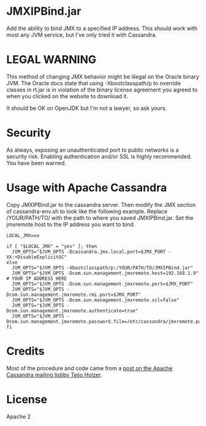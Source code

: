 # JMXIPBind.jar

Add the ability to bind JMX to a specified IP address. This should work with
most any JVM service, but I've only tried it with Cassandra.

# LEGAL WARNING

This method of changing JMX behavior might be illegal on the Oracle binary JVM.
The Oracle docs state that using -Xbootclasspath/p to override classes in rt.jar
is in violation of the binary license agreement you agreed to when you clicked on
the website to download it.

It should be OK on OpenJDK but I'm not a lawyer, so ask yours.

# Security

As always, exposing an unauthenticated port to public networks is a security risk. Enabling
authentication and/or SSL is highly recommended. You have been warned.

# Usage with Apache Cassandra

Copy JMXIPBind.jar to the cassandra server. Then modify the JMX section of cassandra-env.sh
to look like the following example. Replace /YOUR/PATH/TO/ with the path to where you
saved JMXIPBind.jar. Set the jmxremote.host to the IP address you want to bind.

```
LOCAL_JMX=no

if [ "$LOCAL_JMX" = "yes" ]; then
  JVM_OPTS="$JVM_OPTS -Dcassandra.jmx.local.port=$JMX_PORT -XX:+DisableExplicitGC"
else
  JVM_OPTS="$JVM_OPTS -Xbootclasspath/p:/YOUR/PATH/TO/JMXIPBind.jar"
  JVM_OPTS="$JVM_OPTS -Dcom.sun.management.jmxremote.host=192.168.1.9" # YOUR IP ADDRESS HERE
  JVM_OPTS="$JVM_OPTS -Dcom.sun.management.jmxremote.port=$JMX_PORT"
  JVM_OPTS="$JVM_OPTS -Dcom.sun.management.jmxremote.rmi.port=$JMX_PORT"
  JVM_OPTS="$JVM_OPTS -Dcom.sun.management.jmxremote.ssl=false"
  JVM_OPTS="$JVM_OPTS -Dcom.sun.management.jmxremote.authenticate=true"
  JVM_OPTS="$JVM_OPTS -Dcom.sun.management.jmxremote.password.file=/etc/cassandra/jmxremote.password"
fi

```

# Credits

Most of the procedure and code came from a
[post on the Apache Cassandra mailing listjby Teijo Holzer](http://mail-archives.apache.org/mod_mbox/cassandra-user/201108.mbox/%3C4E40B802.2060500@wetafx.co.nz%3E).


# License

Apache 2
